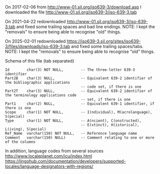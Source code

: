 On 2017-02-06 from http://www-01.sil.org/iso639-3/download.asp I downloaded the file http://www-01.sil.org/iso639-3/iso-639-3.tab

On 2021-04-22 redownloaded http://www-01.sil.org/iso639-3/iso-639-3.tab and fixed some trailing spaces and bad line endings.
NOTE: I kept the "removals" to ensure being able to recognise "old" things.

On 2025-02-01 redownloaded https://iso639-3.sil.org/sites/iso639-3/files/downloads/iso-639-3.tab and fixed some trailing spaces/tabs.
NOTE: I kept the "removals" to ensure being able to recognise "old" things.

Schema of this file (tab separated)

    Id        char(3) NOT NULL,        -- The three-letter 639-3 identifier
    Part2B    char(3) NULL,            -- Equivalent 639-2 identifier of the bibliographic applications
                                       -- code set, if there is one
    Part2T    char(3) NULL,            -- Equivalent 639-2 identifier of the terminology applications code
                                       -- set, if there is one
    Part1     char(2) NULL,            -- Equivalent 639-1 identifier, if there is one
    Scope     char(1) NOT NULL,        -- I(ndividual), M(acrolanguage), S(pecial)
    Type      char(1) NOT NULL,        -- A(ncient), C(onstructed),
                                       -- E(xtinct), H(istorical), L(iving), S(pecial)
    Ref_Name  varchar(150) NOT NULL,   -- Reference language name
    Comment   varchar(150) NULL)       -- Comment relating to one or more of the columns

In addition, language codes from several sources
  http://www.localeplanet.com/icu/index.html
  https://lingohub.com/documentation/developers/supported-locales/language-designators-with-regions/
